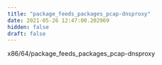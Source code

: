 ```yaml
---
title: "package_feeds_packages_pcap-dnsproxy"
date: 2021-05-26 12:47:00.202969
hidden: false
draft: false
---
```


x86/64/package_feeds_packages_pcap-dnsproxy

